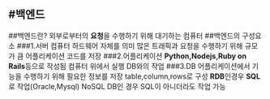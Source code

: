 #백엔드
-------------------------------------
##백엔드란?
외부로부터의 **요청**을 수행하기 위해 대기하는 컴퓨터
##백엔드의 구성요소
###1.서버
컴퓨터 하드웨어 자체를 의미
많은 트래픽과 요청을 수행하기 위해 규모가 큼
어플리케이션 코드를 저장
###2.어플리케이션
**Python,Nodejs,Ruby on Rails**등으로 작성됨
컴퓨터 위에서 실행
DB와의 작업
###3.DB
어플리케이션에서 기능을 수행하기 위해 필요한 정보를 저장
table,column,rows로 구성
**RDB**인경우 **SQL**로 작업(Oracle,Mysql)
NoSQL DB인 경우 SQL이 아니더라도 작업 가능
